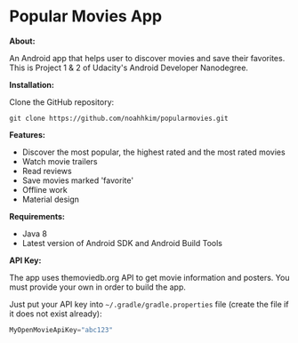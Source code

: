 Popular Movies App
==================
**About:**

An Android app that helps user to discover movies and save their favorites. 
This is Project 1 & 2 of Udacity's Android Developer Nanodegree.

**Installation:**

Clone the GitHub repository:

```git
git clone https://github.com/noahhkim/popularmovies.git
```
**Features:**

- Discover the most popular, the highest rated and the most rated movies
- Watch movie trailers
- Read reviews
- Save movies marked 'favorite'
- Offline work
- Material design

**Requirements:**

- Java 8
- Latest version of Android SDK and Android Build Tools

**API Key:**

The app uses themoviedb.org API to get movie information and posters. You must provide your own in order to build the app.

Just put your API key into `~/.gradle/gradle.properties` file (create the file if it does not exist already):

```gradle
MyOpenMovieApiKey="abc123"
